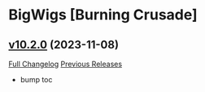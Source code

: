 # BigWigs [Burning Crusade]

## [v10.2.0](https://github.com/BigWigsMods/BigWigs_BurningCrusade/tree/v10.2.0) (2023-11-08)
[Full Changelog](https://github.com/BigWigsMods/BigWigs_BurningCrusade/compare/v10.1.5...v10.2.0) [Previous Releases](https://github.com/BigWigsMods/BigWigs_BurningCrusade/releases)

- bump toc  
